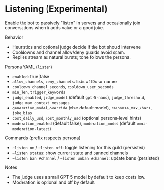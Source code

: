 # Listening (Experimental)

Enable the bot to passively "listen" in servers and occasionally join conversations when it adds value or a good joke.

Behavior
- Heuristics and optional judge decide if the bot should intervene.
- Cooldowns and channel allow/deny guards avoid spam.
- Replies stream as natural bursts; tone follows the persona.

Persona YAML (`listen`)
- `enabled`: true|false
- `allow_channels`, `deny_channels`: lists of IDs or names
- `cooldown_channel_seconds`, `cooldown_user_seconds`
- `min_len`, `trigger_keywords`
- `judge_enabled`, `judge_model` (default `gpt-5-nano`), `judge_threshold`, `judge_max_context_messages`
- `generation_model_override` (else default model), `response_max_chars`, `joke_bias`
- `cost_daily_usd`, `cost_monthly_usd` (optional persona-level hints)
- `moderation_enabled` (default false), `moderation_model` (default `omni-moderation-latest`)

Commands (prefix respects persona)
- `~listen on` / `~listen off`: toggle listening for this guild (persisted)
- `~listen status`: show current state and banned channels
- `~listen ban #channel` / `~listen unban #channel`: update bans (persisted)

Notes
- The judge uses a small GPT-5 model by default to keep costs low.
- Moderation is optional and off by default.

